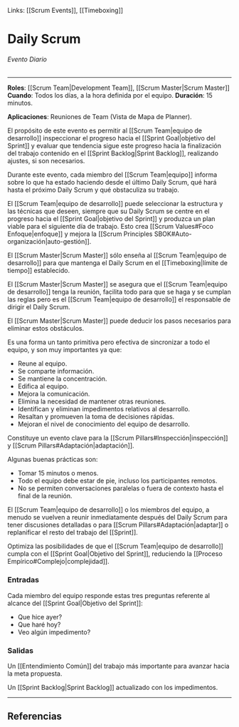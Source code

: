 Links: [[Scrum Events]], [[Timeboxing]]

# Daily Scrum
###### Evento Diario
---

**Roles**: [[Scrum Team|Development Team]], [[Scrum Master|Scrum Master]]
**Cuando**: Todos los días, a la hora definida por el equipo.
**Duración**: 15 minutos.

**Aplicaciones**: Reuniones de Team (Vista de Mapa de Planner).

El propósito de este evento es permitir al [[Scrum Team|equipo de desarrollo]] inspeccionar el progreso hacia el [[Sprint Goal|objetivo del Sprint]] y evaluar que tendencia sigue este progreso hacia la finalización del trabajo contenido en el [[Sprint Backlog|Sprint Backlog]], realizando ajustes, si son necesarios.

Durante este evento, cada miembro del [[Scrum Team|equipo]] informa sobre lo que ha estado haciendo desde el último Daily Scrum, qué hará hasta el próximo Daily Scrum y qué obstaculiza su trabajo.

El [[Scrum Team|equipo de desarrollo]] puede seleccionar la estructura y las técnicas que deseen, siempre que su Daily Scrum se centre en el progreso hacia el [[Sprint Goal|objetivo del Sprint]] y produzca un plan viable para el siguiente día de trabajo. Esto crea [[Scrum Values#Foco Enfoque|enfoque]] y mejora la [[Scrum Principles SBOK#Auto-organización|auto-gestión]].

El [[Scrum Master|Scrum Master]] sólo enseña al [[Scrum Team|equipo de desarrollo]] para que mantenga el Daily Scrum en el [[Timeboxing|límite de tiempo]] establecido.

El [[Scrum Master|Scrum Master]] se asegura que el [[Scrum Team|equipo de desarrollo]] tenga la reunión, facilita todo para que se haga y se cumplan las reglas pero es el [[Scrum Team|equipo de desarrollo]] el responsable de dirigir el Daily Scrum.

El [[Scrum Master|Scrum Master]] puede deducir los pasos necesarios para eliminar estos obstáculos.

Es una forma un tanto primitiva pero efectiva de sincronizar a todo el equipo, y son muy importantes ya que:
- Reune al equipo.
- Se comparte información.
- Se mantiene la concentración.
- Edifica al equipo.
- Mejora la comunicación.
- Elimina la necesidad de mantener otras reuniones.
- Identifican y eliminan impedimentos relativos al desarrollo.
- Resaltan y promueven la toma de decisiones rápidas.
- Mejoran el nivel de conocimiento del equipo de desarrollo.

Constituye un evento clave para la [[Scrum Pillars#Inspección|inspección]] y [[Scrum Pillars#Adaptación|adaptación]].

Algunas buenas prácticas son:
- Tomar 15 minutos o menos.
- Todo el equipo debe estar de pie, incluso los participantes remotos.
- No se permiten conversaciones paralelas o fuera de contexto hasta el final de la reunión.

El [[Scrum Team|equipo de desarrollo]] o los miembros del equipo, a menudo se vuelven a reunir inmediatamente después del Daily Scrum para tener discusiones detalladas o para [[Scrum Pillars#Adaptación|adaptar]] o replanificar el resto del trabajo del [[Sprint]].

Optimiza las posibilidades de que el [[Scrum Team|equipo de desarrollo]] cumpla con el [[Sprint Goal|Objetivo del Sprint]], reduciendo la [[Proceso Empírico#Complejo|complejidad]].

### Entradas
Cada miembro del equipo responde estas tres preguntas referente al alcance del [[Sprint Goal|Objetivo del Sprint]]:
- Que hice ayer?
- Que haré hoy?
- Veo algún impedimento?

### Salidas
Un [[Entendimiento Común]] del trabajo más importante para avanzar hacia la meta propuesta.

Un [[Sprint Backlog|Sprint Backlog]] actualizado con los impedimentos.

---

## Referencias